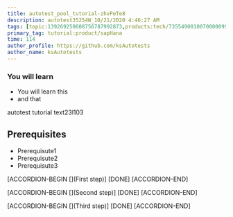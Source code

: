 ```yaml
---
title: autotest_pool_tutorial-zhvPeTe8
description: autotest35254W_10/21/2020 4:46:27 AM
tags: [topic:139269250608756787992873,products:tech/73554900100700000996,tutorial:experience/advanced]
primary_tag: tutorial:product/sapHana
time: 114
author_profile: https://github.com/ksAutotests
author_name: ksAutotests
---
```

### You will learn
- You will learn this
- and that

autotest tutorial text23l103

## Prerequisites
- Prerequisute1
- Prerequisute2
- Prerequisute3

[ACCORDION-BEGIN [](First step)]
[DONE]
[ACCORDION-END]

[ACCORDION-BEGIN [](Second step)]
[DONE]
[ACCORDION-END]

[ACCORDION-BEGIN [](Third step)]
[DONE]
[ACCORDION-END]

